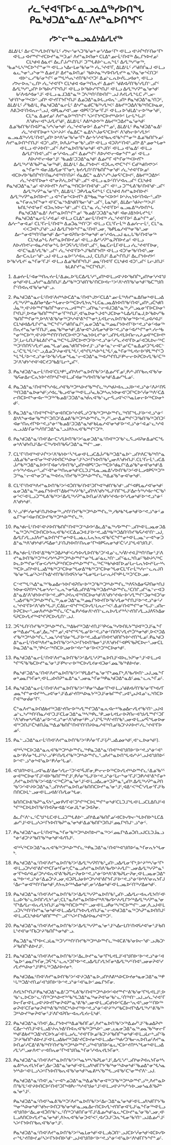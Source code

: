 <h1 align='center'>ᓯᓚᕐᔪᐊᕐᒥᐅᑦ ᓇᓗᓇᐃᖅᓯᐅᑎᖓ ᑭᓇᒃᑯᑐᐃᓐᓇᐃᑦ ᐱᔪᓐᓇᐅᑎᖏᑦ</h1>
<h2 align='center'>ᓯᕗᓪᓕᖅ ᓇᓗᓇᐃᔭᐃᓯᒪᔪᖅ</h2>
<p align='center'>ᐃᒪᐃᒻᒪᑦ ᐃᓕᑕᖅᓯᒪᐅᑎᖃᑦᒪᑦ ᓯᕗᓕᕐᓂᓴᑐᖃᕐᓂᒃ ᓂᕐᓱᐃᓂᑦᒥᒃ ᐊᒻᒪᓗ ᐊᔾᔨᒌᒃᑎᑦᑎᓂᕐᒥᒃ ᐊᒻᒪᓗ ᐊᔪᙱᔾᔪᑕᐅᔪᓐᓇᖅᑐᓄᑦ ᐱᔪᓐᓇᐅᑎᓂᒃ ᑕᒪᐃᓐᓄᓕᒫᑦᑎᐊᖅ ᐃᓚᒋᔭᐅᔪᓄᑦ ᑕᒪᒃᑯᐊ ᐃᓈᔪᑦ ᐃᓚᒌᒍᓯᖕᒋᑎᒍᑦ ᑐᙵᕕᐅᓪᓚᕆᖕᒪᑦ ᐃᓱᒪᖅᓱᕐᓂᖅ, ᖃᓄᖕᒐᓴᖅᑕᐅᖕᒋᓐᓂᖅ ᐊᒻᒪᓗ ᓴᐃᓕᒪᓂᖃᕐᓂᖅ ᓯᓚᕐᔪᐊᕐᒥ,
ᐃᒪᐃᒻᒪᑦ ᓱᖁᑎᒋᓇᒍ ᐊᒻᒪᓗ ᓈᓚᖕᓂᕐᓗᖕᓂᖅ ᐃᓅᔪᒧᑦ ᐃᔪᓐᓇᐅᑎᓄᑦ ᖃᐅᔨᓇᖅᓯᐅᑎᓯᒪᔪᖅ ᓇᕐᕈᓇᕐᓂᕐᐹᑎᑐᑦ ᐊᐅᓪᓚᓯᖃᑦᓂᖕᒋᑦ ᓂᙵᒃᓵᕆᔾᔪᑎᖃᕐᐸᒃᑐᑦ ᐃᓄᓪᓚᕆᐅᔫᒐᓗᐊᓂᒃ, ᐊᒻᒪᓗ ᓯᕗᓕᐅᕆᓪᓚᑎᒃ ᓯᓚᕐᔪᐊᕐᒥᒃ ᑕᒪᒃᑯᐊ ᐊᓂᖅᑎᕆᔪᑦ ᐃᓅᔪᑦ ᖁᕕᐊᓲᑎᖃᕐᓯᒪᑎᓪᓗᒋᑦ ᐃᓱᒪᖅᓱᕐᖢᑎᒃ ᐅᖃᐅᓯᕐᒥᒃᑎᒍᑦ ᐊᒻᒪᓗ ᐅᖃᐅᓯᕐᒥᒃᑎᒍᑦ ᐊᒻᒪᓗ ᐃᓱᒪᖅᓱᕈᓐᓇᕐᓂᒃᑯᑦ ᑲᑦᐱᐊᓱᐊᓂᕐᒧᑦ ᐊᒻᒪᓗ ᓇᒧᑐᐃᓐᓇᖅ ᑐᓴᖅᑎᑦᑎᐅᑎᒋᓪᓗᒍ ᐱᔪᒪᓯᒪᖕᒪᑕ ᓲᕐᓗᓕ ᖁᑦᑎᖕᓂᖅᐸᐅᓪᓗᑎᒃ ᐊᔾᔪᒥᒋᔭᒥᒃᑎᒍᑦ ᐃᓄᑐᐃᓐᓇᐅᒐᓗᐊᕆᓪᓗᑎᒃ ᑭᓇᒃᑯᑐᐃᓐᓇᕐᑎᑐᑦ,
ᐃᒪᐃᒻᒪᑦ ᓲᖃᐃᒻᒪ, ᑭᓇᒃᑯᑐᐃᓐᓇᓕᒫᑦ ᐃᒃᓯᓐᓇᑯᑕᖃᖅᓯᒪᒃᐸᑦ ᐃᑲᔪᖅᑐᐃᐱᖃᖅᑎᑕᐅᓇᓂ, ᐱᕕᑐᐊᑦᑎᐊᕆᓕᕐᓗᒍ, ᐊᑭᒪᓇᓱᐊᕐᓗᓂ ᐊᑭᕋᕐᑐᕐᓂᕐᒥᒍᑦ ᐊᒻᒪᓗ ᐅᖁᒪᐃᓪᓕᐅᖅᓂᖁᑦ, ᑕᒪᓐᓇ ᐃᓅᔪᓄᑦ ᐱᔪᓐᓇᐅᖅᑎᖕᒋᑦ ᓴᐳᒻᒥᔭᒃᑕᐅᔪᒃᓴᐅᕗᑦ ᒪᓕᒐᖕᒐᒍᑦ ᐱᖁᔭᓕᐊᖕᒍᓯᒪᔪᖁᑦ,
ᐃᒪᐃᒻᒪᑦ ᐱᕕᒃᓴᐅᕗᖅ ᐃᑲᔪᖅᑐᐃᔪᓐᓇᕐᓂᒃᑯᑦ ᐃᓅᖃᑎᖃᑦᑎᐊᕈᓐᓇᕐᓯᓴᕐᓂᒃᑯᑦ ᓯᓚᕐᔪᐊᕐᓂᐅᑦ ᐃᓄᖕᒋᓐᓄᑦ,
ᐃᒪᐃᒻᒪᑦ ᑭᓇᒃᑯᑐᐃᓐᓇᐃᑦ ᓯᓚᕐᔪᐊᕐᒥᐅᓂᒃ ᓴᐳᔾᔨᔨᑦ ᔫᓇᐃᑕᓐ ᓇᐃᓴᖕᒍᓂᕋᕐᑕᐅᔪᑦ ᐱᖁᔭᓕᐅᕐᓯᒪᕗᑦ ᓇᓗᓇᐃᖅᓯᓯᒪᑦᑎᐊᕐᖢᑎᒃ ᐅᒃᐱᕐᓂᖃᕐᓂᕐᒥᒃ ᐃᓖᔭᕐᓱᐊᖃᕆᐊᖃᖕᒋᓐᓂᖅ ᐃᓅᖃᑎᒋᔭᓄᑦ ᐱᔪᓐᓇᐅᑎᖕᒋᑎᒍᑦ ᐊᑐᕐᓗᑎᒃ, ᐅᐱᒍᓱᖕᓂᖃᕐᓗᑎᒃ ᐊᒻᒪᓗ ᐊᑐᕈᓱᑦᑎᐊᕐᓗᑎᒃ ᐃᓐᓄᓂᖕᒐᓂᒃ ᐊᒻᒪᓗ ᐊᔾᔨᐅᑎᓪᓗᒋᑦ ᐱᔪᓐᓇᐅᑎᖃᕐᓂᒃᑯᑦ ᐊᖕᒍᑎᑦ ᐊᒻᒪᓗ ᐊᕐᓇᐃᑦ ᐊᒻᒪᓗ ᐃᓱᒪᒋᑦᑎᐊᕐᓗᒋᑦ ᓂᕐᓱᐊᕆᓗᒋᑦ ᐃᓅᓯᖕᒋᑦ ᐱᐅᓯᕙᒻᓕᐊᓂᖕᒋᓐᓄᑦ ᐊᒻᒪᓗ ᐱᐅᓯᕙᒻᓕᐊᓂᕐᒧᑦ ᖃᓄᐃᑦᑐᑐᐃᓐᓇᒃᑯᑦ ᐃᓅᓯᕐᒥ ᐊᖕᒋᓂᖅᐸᐅᔪᒥᒃ ᐃᓱᒪᖅᓱᕐᕕᖃᕈᓐᓇᕐᓂᖅᑯᑦ,
ᐃᒪᐃᒻᒪᑦ ᐃᓚᒋᔭᐅᔪᑦ ᐊᑐᒐᕆᕙᒃᑕᖕᒋᑦ ᑕᑯᖅᑯᑎᕙᒃᐳᑦ ᓇᖕᒥᓂᖅ ᐊᓂᒍᐃᓯᒪᓂᕐᒥᕐᓂᒃ, ᑲᔪᓯᒪᑎᑦᑎᖃᑎᒌᖕᓂᖁᑦ ᓯᓚᕐᔪᐊᕐᒥᐅᓄᑦ ᐊᑕᐅᓯᐅᖃᑎᒌᒃᑎᑦᑎᓇᓱᐊᖅᑎᑦᑎᔨᑦ ᔫᓇᐃᑕᓐ ᓇᐃᓴᓐᓯᖕᒍᓂᕋᕐᑕᐅᔪᑦ, ᐃᑲᔪᖅᑐᐃᕗᑦ ᓯᓚᕐᔪᐊᕐᒥᐅᓂᒃ ᐊᓐᓂᕈᓱᓚᐅᒥᖂᓪᓗᒋᑦ ᐊᒻᒪᓗ ᓇᐅᑦᑎᕐᓱᐊᕆᓗᒋᑦ ᑕᒪᒃᑯᐊ ᑭᓇᒃᑯᑐᐃᓐᓇᕐᓄᑦ ᐊᔾᔨᐅᔪᒥᒃ ᐱᔪᓐᓇᖅᑎᑕᐅᑦᑎᐊᖁᓪᓗᒋᑦ ᐊᒻᒻᓗ ᑐᙵᕕᖃᑦᑎᐊᖁᓪᓗᒋᑦ ᐃᓱᒪᖅᓱᕈᓐᓇᕐᓂᕐᒥᒃ,
ᐃᒪᐃᒻᒪᑦ ᑐᑭᓯᒪᓇᕋᔪᖕᒪᑦ ᑕᒪᒃᑯᐊ ᐱᔪᓐᓇᐅᑎᐅᔪᑦ ᐃᓱᒪᖅᓯᕈᓐᓇᐅᑎᐅᔪᓪᓗ ᐊᖕᒋᓂᕐᐸᐅᔪᒥᒃ ᐃᖅᑲᓇᖅᓂᕐᐸᐅᕗᑦ ᐅᔾᔨᕆᔭᐅᑦᑎᐊᓕᕐᓗᑎᒃ ᓇᖕᒥᓂᕆᔭᒥᖕᓂᒃ ᐊᑦᑕᕐᓇᔾᔭᐃᒃᑯᑎᖃᓕᖁᓪᓗᒋᑦ, ᒫᓇᒃᑯᑦ, ᐃᒪᐃᓕᖁᔨᓕᖅᐳᒍᑦ ᑲᑎᒪᕐᔪᐊᕐᓂᒥ ᐊᑐᕆᔭᐅᓕᖁᓪᓗᒋᑦ ᑕᒪᓐᓇ ᓯᓚᕐᔪᐊᕐᒥᐅᑦ ᓇᓗᓇᐃᖅᓯᐅᑎᖕᒐ ᑭᓇᒃᑯᑐᐃᓐᓇᐃᑦ ᐱᔪᓐᓇᐅᑎᖕᒋᓐᓄᑦ ᖃᓄᐃᑦᑐᑐᐃᓐᓇᒃᑯᑦ ᐊᓂᒍᐃᔭᐅᒐᔪᖕᒪᑦ ᑭᓇᒃᑯᑐᐃᓐᓇᓕᒫᑦᓯᐊᓄᑦ ᐊᒻᒪᓗ ᑕᒪᐃᓐᓄᓕᒫᑦᑎᐊᖅ ᓯᓚᕐᔪᐊᕐᒥᐅᑦ ᐃᓄᖕᒋᓐᓄᑦ, ᐃᓱᓕᓐᓂᐊᓄᑦ ᑕᒪᕐᒥᓕᒫᑦᑎᐊᖅ ᐃᓄᑑᓈᖅᑎᕐᑐᑦ ᐊᒻᒪᓗ ᑕᒪᕐᒥᓕᒫᖅ ᐃᓅᓯᓕᓕᒫᑦ, ᑕᒪᓐᓇ ᐸᐸᑐᐊᖕᒍᖁᓪᓗᒍ ᐃᓱᒪᒋᔭᐅᖕᒋᓐᓇᑦᑎᐊᕐᓗᓂ, ᖃᑭᒪᓇᓱᐊᖅᓂᖃᕐᓗᓂ ᐃᓕᓐᓂᐊᖅᑎᑦᑎᓂᒃᑯᑦ ᐃᓕᓐᓂᐊᕈᑎᓕᐅᖅᓂᒃᑯᑦ ᓂᕐᓱᐊᕆᓗᒍ ᓈᓚᒐᖃᑦᑎᐊᕐᓂᖅ ᑕᒪᒃᑯᓄᖕᒐ ᐱᔪᓐᓇᐅᑎᐅᔪᓄᑦ ᐊᒻᒪᓗ ᐃᓱᑦᓱᕈᓐᓇᕈᑎᐅᔪᓄᑦ ᐊᒻᒪᓗ ᐱᐅᓯᑎᕙᑦᓕᐊᓇᓱᐊᕐᓂᖕᒐ ᐆᒃᑐᕋᕐᓯᒪᑦᑎᐊᕐᓗᒋᑦ, ᑲᓇᑕᓕᒫᒥᐊᒻᒪᓗ ᓯᓚᕐᔪᐊᕐᒥᐅᓂ, ᐊᑦᑕᕐᓇᐃᕐᓯᒪᖃᓪᓗᒋᑦ ᓯᓚᕐᔪᐊᕐᒥᐅᖕᒍᖃᑎᒋᔭᑎᒃ ᐊᒻᒪᓗ ᐊᑐᕐᓂᖃᑦᑎᐊᕐᓗᓂ ᐃᓕᑕᕆᒪᓕᖁᓪᓗᒍ ᐊᒻᒪᓗ ᓇᐅᑦᕐᓱᐊᕆᓗᒍ, ᑕᒪᑎᒍᑦ ᐃᓄᖕᒋᑎᒍᑦ ᐃᓚᒋᔭᐅᔪᕗᑦ ᐅᖃᕐᓯᒪᔪᑦ ᓇᖕᒥᓂᕐᒥᒍᑦ ᐊᒻᒪᓗ ᐃᓅᖃᑎᒥᒃᑎᒍᑦ ᓄᓇᑦᑎᐊᕐᒥ ᑕᒪᒃᑯᐊ ᐊᑐᕐᓗᒋᑦ  ᒪᓕᒍᑎᒍᑦ ᑲᒪᕕᒋᔪᓐᓇᖅᑕᒥᒃᑎᒍᑦ.</p>
<ol>
  <li>
    <p>ᐃᓅᔪᓕᒫᑦᐊᓂᖅᑎᕆᔪᓕᒫᑦᐃᓅᓚᐅᕐᒪᑕᐃᓱᒪᕐᓱᕐᖢᑎᒃᐊᒻᒪᓗᐊᔾᔨᐅᖃᑎᒌᒃᖢᑎᒃᓂᕐᓱᐊᖑᓂᒃᑯᑦᐊᒻᒪᓗᐱᔪᓐᓇᐃᑎᑎᒍᑦ.ᐃᓱᖃᖅᑐᖁᑎᖃᕐᑎᑕᐅᕙᓕᕐᐳᑦᐱᔾᔪᑎᖃᕐᓂᒃᑯᑦᖃᑕᙳᑎᒌᑦᑎᐊᕆᐊᖃᕐᓂᒃᑯᓪᓗ.</p>
  </li>
  <li>
    <p>ᑭᓇᒃᑯᑐᐃᓐᓇᓕᒫᑦᑎᐊᑦᐱᔪᒃᓴᐅᑕᐃᓐᓇᑦᑎᐊᖕᒍᕗᑦᑕᒪᐃᓐᓄᓕᒫᖅᐱᔪᓐᓇᐃᑎᓂᒃᐊᒻᒪᓗᐃᓱᒪᖅᓱᕈᓐᓇᐃᑎᓂᒃᐃᓕᖕᒐᓂᓕᐅᖅᑕᐅᓯᒪᔭᕇᖕᒪᑕᓇᓗᓇᐃᔭᐅᑎᖃᑦᑎᐊᑦᖢᑎᒃᓗᑖᒃᑯᑎᒎᓇᖅ,ᐊᔾᔨᐅᙱᖃᑎᒌᖕᓂᓕᕆᓗᐊᙱᓪᓗᑎᒃᓇᓪᓕᐊᒍᑐᐃᓐᓇᖅ,ᓲᕐᓗᓇᓂᕐᒥᐅᑕᐅᓂᕐᒥᒃᑎᒍᑦ,ᐅᕙᓂᖃᑎᒌᙱᓐᓂᕐᒥᖅᑎᒍᑦ,ᐊᕐᓇᐅᓂᖕᒍᐊᖕᒍᑕᐅᓂᖕᒐᐃᓱᒪᒋᓇᒍ,ᐅᖃᐅᓯᖃᖃᑎᒌᙱᓂᖅ,ᐅᒃᐱᕐᕕᖃᕐᓂᖅᑐᒃᓯᐊᕐᕕᖕᒥᖕᓂᒃ,ᒐᕙᒪᓕᕆᐅᑎᖃᕐᓂᖅᐅᕝᕙᓗᐊᓯᐊᒍᑦᑕᒪᒃᑯᐊᐃᓯᒪᒋᔪᓐᓇᖅᑕᖕᒋᑦᓯᖁᑎᒋᓇᒋᑦ,ᓇᓂᑐᐃᓐᓇᖅᓄᓇᒋᔭᐅᔪᒥᑦᐅᕝᕙᓘᓐᓃᑦᐊᓂᖅᑎᕆᔪᓐᓇᕐᓂᕐᒥᑎᒍᑦ,ᓄᓇᖃᖅᓂᒃᑯᑦ,ᐃᕐᓂᐊᖕᒍᓯᒪᓂᒃᑯᑦᐅᕝᕙᓘᓐᓃᑦᐊᓱᖕᒋᓐᓂᒃ.ᓯᓕᒃᑲᓐᓂᖅᑕᐅᖅ,ᐊᔾᔨᐅᙱᑎᑦᑎᔪᑕᐅᕙᒃᑐᑦᓴᓇᔭᐅᒪᔪᓐᓃᕐᓗᑎᒃᒐᕙᒪᐅᑎᓕᕆᔨᓄᐊᖅᑕᐅᕙᒃᑐᑦ,ᒪᓕᒐᑎᒍᑦᑲᒪᕕᒋᔪᓐᓇᖅᑕᖕᒐᒎᕈᑕᐅᕙᒃᑐᑦᐅᕝᕙᓘᓐᓃᑦᓯᕐᓚᔪᐊᕐᒥᐅᓄᑦᐊᑐᒐᐅᓕᖅᑕᖅᑐᑦᑎᑎᕋᕐᓯᒪᔪᑦᓄᓇᖓᓄᑦᓄᓇᖁᑎᒋᔭᐅᔪᒧᓪᓘᓐᓃᑦᓇᓪᓕᐊᕐᓄᑦᑖᓐᓇᐃᓄᒃᑐᖓᐊᑕᓪᓚᑦᑖᕐᒪᖔᑦᐸᓪᓗ,ᐃᓄᑑᔾᔨᓂᐊᕐᒪᖔᑦ,ᐊᖏᒐᒃᓴᐅᖕᒪᖔᑦ,ᓇᖕᒥᓂᖅᒐᕙᓕᐅᕿᒪᙱᑦᑑᖕᒪᖔᑦᐅᕝᕙᓘᓐᓃᑦᐅᖃᕐᓯᒪᓂᖓᓇᓪᓕᐊᑐᐃᓐᓇᖅᐊᓯᖏᑎᒍᑦᑭᒡᓕᓕᐅᕈᑕᐅᓯᒪᖃᑦᑕᖅᑐᑦᐱᖁᔭᕐᔪᐊᑦᐊᑕᔪᑐᖃᐃᑦᒪᓕᒃᖢᒋᑦ.</p>
  </li>
  <li>
    <p>ᑭᓇᒃᑯᑐᐃᓐᓇᓕᒫᑦᑎᐊᑦᑕᒪᒃᑭᕐᖢᑎᒃᐱᔪᓐᓇᐅᑎᖃᕐᐳᑦᐃᓅᓯᕐᒥᓄᑦ,ᑭᓱᒡᒍᑎᖃᕆᐊᖃᕐᓂᖃᕋᓂᐃᓕᑕᕆᔭᐅᔾᔪᑎᒃᓴᒥᒃᐊᒻᒪᓗᒥᐊᓂᖅᓯᐅᑎᖃᕐᓂᒃᑯᑦᐃᓅᓯᖓᓄᑦ.</p>
  </li>
  <li>
    <p>ᑭᓇᑐᐃᓐᓇᑦᑎᐊᖅᒥᒃᓯᐊᓛᓯᐊᖃᖅᑐᒃᓴᐅᔪᖃᙱᓚᖅᓱᒃᑯᔨᐊᕆᓗᒍᐅᕝᕙᓘᓐᓃᑦᐱᔨᑦᑎᕋᖅᑎᑐᐃᓐᓇᐅᓂᒃᑯᑦ;ᓯᐊᓛᖃᓗᐊᕐᓂᖅᐊᒻᒪᓗᓵᓚᑲᑐᒃᓴᕆᔭᐅᓂᐊᕐᑐᒥᒃᑕᐅᕐᓰᓂᖅᐱᑦᑕᐃᓕᑎᑕᐅᕙᖕᓂᐊᓕᖅᑐᖅᖃᓄᐃᑦᑐᑐᐃᓐᓇᒃᑰᕆᐊᖃᓪᖤᓕᕋᓗᐊᕐᐸᑦᓴᓇᒪᓂᓕᐅᖅᑕᐅᓂᒃᑯᑦ.</p>
  </li>
  <li>
    <p>ᑭᓇᑐᐃᓐᓇᑦᑎᐊᖅᒥᒃᐋᓐᓂᐊᑎᑕᐅᕐᔪᐊᕌᓗᒃᑐᖃᖅᑐᒃᓴᐅᙱᓚᖅᑎᒥᖓᒍᑦᐅᕝᕙᓘᓐᓃᑦᐃᒃᐱᖕᓂᐊᓂᖃᙱᑦᑐᑎᑐᑦᐃᓅᕕᖃᖅᑐᒃᓴᐅᙱᓚᖅ,ᓲᕐᓗᓕᐃᓅᙱᑦᑐᖃᑎᖃᖅᑐᑎᑐᑦᐊᓂᕐᑎᕆᔪᒥᒃᐅᕝᕙᓘᓐᓃᑦᖃᓄᐃᑦᑐᑐᐃᓐᓇᒃᑯᑦᑲᒪᓇᓱᐊᕐᓂᒃᑯᑦᐅᕝᕙᓘᓐᓃᑦᐊᓄᓪᓚᒃᓯᐊᕆᓗᒍᐃᒻᒥᓂᖅᓲᑎᒋᑐᐃᓐᓇᕐᓗᒍᐱᔭᕆᐊᖃᙱᑦᑐᖅ.</p>
  </li>
  <li>
    <p>ᑭᓇᒃᑯᑐᐃᓐᓇᑦᑎᐊᑦᐃᓕᑕᕐᓯᒪᐅᑎᖃᕐᐳᑦᓇᓂᑐᐃᓐᓈᑦᑎᐊᖅᑐᖃᓪᓚᕋᓗᐊᕈᓂᐃᓄᒃᑕᖓᓂᒃᐱᖁᔭᑎᒍᑦᐃᓕᑕᖅᓯᐅᑎᖃᕋᓱᑐᐃᓐᓇᙱᓪᓗᓂ.</p>
  </li>
  <li>
    <p>ᑕᒪᕐᒥᑦᑎᐊᖅᐊᔾᔨᒌᒃᐳᑦᐱᖃᔭᐅᑉᓵᖓᓂᐊᒻᒪᓗᑕᐃᒎᓯᖃᖅᑐᐃᓐᓇᐅᓪᓗᑎᒃᐱᑕᖃᖅᑎᓐᓇᒍᐃᓅᖃᓐᓂᐊᕐᓂᖅᐊᔾᔨᐅᑎᑕᒃᓴᐅᓂᕐᒧᑦᓴᐳᒻᒥᔭᐅᑎᖃᕐᖢᓂᐱᖁᔭᑎᒍᑦ.ᑕᒪᕐᒥᓕᒫᕐᓗᑕᐃᒎᓯᖃᖅᑐᐃᓐᓇᐅᕗᑦᒥᐊᓂᕐᓯᐅᑎᖃᕐᖢᑎᒃᐊᑭᕋᕐᑐᓕᖅᑕᐅᖁᓇᒋᑦᐃᓅᖃᓐᓂᐊᕐᓂᒃᑯᑦᐃᓖᔭᖅᓱᐊᕆᓕᕐᓗᒋᑦᐋᓐᓂᖅᑎᕆᓂᒃᑯᑦᑕᒪᑐᒧᖓᓇᓗᓇᐃᕐᓯᐅᑎᖃᕐᐳᑦᐊᒻᒪᓗᐊᑭᕋᖅᑐᖅᑐᖅᓇᓪᓕᐊᖕᓂᑐᓐᓇᖅᐊᔪᕆᑦᑎᔪᖃᖅᑐᒃᓴᐅᙱᓚᖅᐃᓅᖃᓐᓂᐊᕐᓂᒃᑯᑦ.</p>
  </li>
  <li>
    <p>ᑕᒪᕐᒥᑦᑎᐊᖅᐱᔪᓐᓇᐅᑎᖃᕐᐳᑦᐊᑑᑎᖃᑦᑎᐊᕐᑐᒥᒃᐊᖅᑯᑎᖃᖁᓪᓗᒋᑦᐊᑭᒪᓇᓱᐊᕐᓂᒃᑯᑦᓇᓂᑐᐃᓐᓇᖅᓄᓇᒋᔭᐅᔪᒥᑦᐃᑲᔪᖅᓯᔨᖃᕐᖢᑎᒃᐱᖁᔭᖓᒍᑦᑎᒥᖓᒍᑦᐃᓖᔮᖅᓱᐊᓕᒃᑕᖃᕐᓂᕐᐸᑦᐊᒻᒪᓗᑐᙵᕕᖃᖅᐳᑦᐃᓱᒪᖅᓱᕈᓐᓇᐅᑎᓄᑦᐱᖁᔭᕐᔪᐊᓕᐅᕐᓯᒪᓂᒃᑯᑦᐅᕝᕙᓘᓐᓃᑦᐱᖁᔭᒃᑯᑦ.</p>
  </li>
  <li>
    <p>ᓴᒡᓗᕿᑦᓯᓂᒃᑯᑦᑎᒍᔭᐅᓂᖅᓗᒃᑎᑦᑎᔪᖃᖅᑐᒃᓴᐅᙱᓚᖅ,ᓱᑲᒃᑲᖓᓂᒃᑯᑦᐅᕝᕙᓘᓐᓃᑦᓄᓇᒥᖕᓂᑦᐊᓂᑎᑕᐅᔪᖃᖅᑐᒃᓴᐅᙱᓚᖅ.</p>
  </li>
  <li>
    <p>ᑭᓇᒃᑯᓕᒫᑦᑎᐊᑦᐊᔾᔨᐅᑎᖃᑎᒌᑦᑎᐊᖅᑐᔅᓴᐅᕗᑦᐃᓚᐃᓐᓇᖅᓯᐅᙱᓪᓗᑎᒃᐊᒻᒪᓗᓇᓂᑐᐃᓐᓇᖅᑐᓴᖅᑕᐅᑎᑕᐅᔭᕆᐊᖃᕐᐸᑕᐃᓄᑐᐊᒧᑦᐅᕝᕙᓗᐃᖅᑲᖅᑐᐃᑎᑦᑎᔪᖃᕋᓱᐊᕐᑎᓪᓗᒍ,ᐃᓱᒪᒋᓱᒪᓗᒍᐱᔪᓐᓇᐅᑎᖏᓐᓂᒃᐊᒻᒪᓗᓈᓚᒐᕆᔭᕆᐊᖃᕐᑕᖏᓐᓂᒃᐊᒻᒪᓗᓇᓪᓕᐊᖕᓂᑐᐃᓐᓇᖅᐱᖁᔭᒃᑯᑦᓱᕋᐃᓂᕐᒧᑦᑎᒍᔭᐅᑎᑦᑎᕆᓂᕐᒥᒃᐊᑭᕋᕆᓂᒃᑯᑦᑖᑦᓱᒧᖓᐊᖑᑎᒧᑦ.</p>
  </li>
  <li>
    <p>ᑭᓇᒃᑯᓕᒫᑦᑎᐊᑦᐃᖅᑲᖅᑐᐃᔨᒃᑯᑦᐸᓯᔭᐅᓯᒪᐅᑎᖃᕐᑐᑦᐊᓄᓪᓚᒃᓰᕕᒡᔪᐊᒨᖅᑎᑦᑎᓂᕐᒧᑦᐱᔪᓐᓇᐅᑎᖃᖅᑐᖅᐸᓯᔭᒃᓴᕈᖅᑐᒃᓴᐅᙱᓐᓂᖓᓄᑦᓈᓚᒃᑎᓪᓗᒋᑦᓈᓚᒃᑎᓄᑦᖃᐅᔨᓴᖅᑕᐅᓚᐅᙱᓂᕐᒥᓂᐸᓯᔭᒃᓴᕈᖅᑎᑕᐅᔪᒃᓴᐅᙱᓐᓚᖅᑕᖅᑲᒃᑯᐊᒥᐅᓄᑦᒪᓕᒐᕆᔭᐅᔪᑦᒪᓕᒃᓴᖅᑕᐅᓗᑎᒃᐊᒻᒪᓗᐃᖅᑲᖅᑐᕐᑕᐅᓂᖓᓂᐃᖅᑲᖅᑐᕐᑕᐅᓂᖓᓂᑕᒪᕐᒥᓕᒫᖅᓱᓕᓪᓚᕆᒍᑎᖃᕐᓂᖓᓄᑦᓴᐳᒻᒥᔭᐃᔾᔪᑎᖃᑦᑎᐊᕋᔭᕐᓂᖓᓂᒃᒪᓕᒐᓕᕆᔨᒥᒃᑭᒡᒐᖅᑐᕐᑕᐅᓗᓂ.</p>
    <p>ᑕᕝᕙᙵᑦᓴᐃᓐᓇᖅᖃᓄᐃᓕᔭᐅᒋᐊᕈᑎᓕᐅᖅᑐᖃᖅᑐᒃᓴᐅᙱᓚᖅᐱᕋᔭᐃᓂᕋᕈᑎᓂᒃᑎᒍᔭᐅᓂᐊᕈᑎᒃᓴᖓᓂᒃᓱᓕᓪᓚᕆᖕᓂᕋᐃᓗᑎᒃᐃᖅᑲᖅᑐᐃᔪᒃᓴᐅᙱᓚᑦᑕᑎᒋᓗᒋᑦᓇᓪᓕᐊᑐᐃᓐᓇᐃᑦᐱᖁᔭᐅᔪᑦᐅᕝᕙᓗᑭᖕᒍᕙᕆᐊᖅᑎᑕᐅᓂᒃᑯᑦᐱᖁᔭᕐᔪᐊᓕᐅᕐᓯᒪᙱᑦᑐᓂᒃᐊᑐᕐᓂᕐᓗᐃᔪᖃᖅᑐᒃᓴᐅᙱᓚᖅ,ᓇᓂᑐᐃᓐᓇᖅᓄᓇᒋᔭᐅᔪᒥᐅᖃᕐᓯᒪᓂᖏᑎᒍᑦᐅᕝᕙᓘᓐᓃᑦᓯᓚᕐᔪᐊᕐᒥᐅᑦᐱᖁᔭᖓᒍᑦ,ᑕᐃᒪᓕᐊᖏᖅᑕᐅᓯᒪᒻᒪᕆᓕᕐᐸᑦ.ᐃᓅᑦᑎᐊᙱᓐᓂᖓᒍᓪᓗᑎᓕᐅᕈᑕᐅᓕᕐᓗᓂᐱᔪᒃᓴᐅᙱᓚᑦᑖᓐᓇᑭᓯᐊᓂᐱᔾᔪᑎᓪᓚᕆᐅᓯᒪᔪᖅᓵᔾᔪᑎᒋᓯᒪᓗᒍᐱᕋᔭᐃᓂᕋᕈᑕᐅᓯᒪᔪᖅᐊᖏᕈᑕᐅᓯᒪᑎᓪᓗᒍ.</p>
  </li>
  <li>
    <p>ᑐᕌᖓᑎᑦᑎᔪᖃᖅᑐᒃᓴᐅᙱᓚᖅᐃᑲᔪᖅᑐᐃᔾᔪᑎᒧᑦᕿᐸᓇᖅᓯᐅᑎᒐᔭᙳᐊᖅᑐᒧᑦᓇᖕᒥᓂᖅᐃᓅᓯᖓᓄᑦ,ᐃᓚᖏᓐᓄᑦ,ᐊᖏᕐᕋᖓᓄᑦᐅᕝᕙᓘᓐᓃᑦᑎᑎᕋᕐᓯᒪᔪᒃᑑᖅᓂᒃᑯᑦ,ᐅᐸᒃᑐᐃᔪᖃᖅᑐᒃᓴᐅᖏᓚᕐᓗᓇᕐᓱᐊᖑᓂᖓᒍᑦᐅᕝᕙᓗᐃᓄᑦᑎᐊᕙᖁᑎᒋᔭᐅᔾᔪᑎᖓᓄᑦ.ᑭᓇᒃᑯᑐᐃᓐᓇᓕᒫᑦᑎᐊᖅᐱᔪᓐᓇᐅᑎᖃᕐᐳᑦᓴᐳᒻᒥᔭᐅᑎᖃᓂᕐᒧᑦᐱᖁᔭᒥᑦᐊᑭᕋᖃᕈᑕᐅᓕᕐᓗᓂᑕᒪᐅᓇᑐᐃᓐᓇᖅ,ᕿᐸᓕᖅᑎᑕᐅᓗᓂᐅᕝᕙᓖᓐᓃᑦᐅᐸᒃᑐᖅᑕᐅᓂᒃᑯᑦ.</p>
  </li>
  <li>
    <p>ᑭᓇᒃᑯᑐᐃᓐᓇᓕᒫᑦᑎᐊᑦᐱᔪᓐᓇᐅᑎᖃᕐᐳᑦᐃᓱᒪᕐᓱᕈᓐᓇᐅᑎᒧᑦᐊᐅᓚᔭᕈᕐᓂᕐᒧᑦᐊᒻᒪᓗᐊᖏᕐᕋᖃᖃᑕᐅᔪᓐᓇᕐᓂᕐᒧᑦᑭᒃᓕᓕᐅᖅᑕᐅᓯᒪᔪᓂᐊᑐᓂᑦᓄᓇᖃᖅᕕᐅᔪᓂ.</p>
    <p>ᑭᓇᒃᑯᑦᑐᐃᓐᓇᑦᑎᐊᑦᐱᔪᓐᓇᐅᑎᖃᕐᐳᑦᕿᒪᐃᔪᓐᓇᕐᓂᕐᒥᒃᓄᓇᒥᒃ,ᐱᖃᓯᐅᑎᓪᓗᒍᓗᓇᖕᒥᓂᒃᓄᓇᒋᔭᒥᓂᒃ,ᐊᒻᒪᓗᐅᑎᕈᓐᓇᐃᓐᓇᕐᓗᓂᓇᖕᒥᓂᖅᑭᓇᒃᑯᑐᐃᓐᓇᐃᑦᓄᓇᓪᓚᕆᖕᒥᓄᑦ.</p>
  </li>
  <li>
    <p>ᑭᓇᒃᑯᑐᐃᓐᓇᓕᒫᑦᑎᐊᑦᐱᔪᓐᓇᐅᑎᖃᕐᐳᑦᕿᓂᕐᓴᐃᓂᕐᒥᒃᐊᒻᒪᓗᖁᕕᐊᓲᑎᖃᕐᓂᕐᒥᒃᐊᓯᒥᓄᓇᖏᓐᓂᐊᔪᖅᓴᓗᐊᕐᓂᕐᒧᑦᐃᓅᔾᔪᑎᒃᓴᐅᓇᔭᖅᑐᒧᑦᓂᑲᒋᙱᓗᐊᕐᖢᒍᐊᓄᓪᓚᒃᑎᑕᐅᒋᐊᖅᓂᑰᓂᕐᒥᑦ.</p>
    <p>ᑖᓐᓇᐱᔪᓐᓇᐅᑎᐃᑲᔪᖅᑐᐃᔾᔪᑎᓕᐅᖅᓯᒪᙱᑐᐃᓐᓇᕆᐊᓕᒃᖃᓄᐃᓕᓯᒪᔪᖃᕐᑎᓪᓗᒍᐊᓄᓪᓚᒃᓯᖅᑎᑦᑎᓇᓱᐊᕐᑐᒧᑦᑕᒫᓂᑐᐃᓐᓇᖅᓴᖅᑭᓚᕿᓗᓂᒐᕙᒪᓕᐅᕈᑎᓕᐊᖑᓯᒪᙱᑦᑐᒥᑦᐱᖁᔭᓂᒃᓱᕋᐃᕐᓄᑦᐅᕝᕙᓘᓐᓂᑦᐱᖁᔭᓂᑦᑭᒡᓗᕐᒧᖔᖅᐱᔾᔪᑎᖃᕐᓗᓂᐊᒻᒪᓗᓱᕌᖓᓂᐅᓂᐊᖅᑐᑎᒍᑦᑖᒃᑯᑎᒎᓇᖅᐃᓅᖃᑎᒌᑦᑎᐊᕐᑎᑦᑎᔨᐅᓇᓱᐊᖅᑎᓄᑦᑲᑐᔾᔨᔨᐅᔪᑦᓯᓚᕐᔪᐊᕐᒥᐅᓄᑦ.</p>
  </li>
  <li>
    <p>ᑭᓇᓪᓗᑐᐃᓐᓇᓕᒫᑦᑎᐊᑦᐱᔪᓐᓇᐅᑎᖃᕐᐳᑦᑭᓲᓂᕐᒥᒍᑦ(ᓲᕐᓗᐃᓅᓂᒃᑯᑦ,ᐊᓪᓚᐅᓂᒃᑯᑦ).</p>
    <p>ᐊᖅᓵᖅᑕᐅᑐᐃᓐᓇᕆᐊᖃᖅᑐᒃᓴᐅᙱᓚᖅᑭᓇᑐᐃᓐᓇᑦᑎᐊᖅᐊᖑᑎᐅᑉᐅᕝᕙᓘᓐᓃᑦᐊᕐᓇᐅᑉᑭᓲᓂᖓᒍᑦᓴᒡᓗᕿᑦᑎᓯᒪᔪᖃᖅᑐᒃᓴᐅᙱᓚᕐᓗᐱᔪᓐᓇᐅᑎᖓᐊᓯᔾᔨᕐᓗᒍᐊᖑᑎᐅᑦᐅᕝᕙᓪᓘᓐᓃᒃᐊᕐᓇᐅᑉᑭᓲᓂᕐᒐᓄᑦ.</p>
  </li>
  <li>
    <p>ᐊᖑᑎᒃᐊᒻᒪᓗᐊᕐᓇᐃᑦᐃᓂᕐᓯᒪᓕᕐᑐᑦᐊᕐᕌᒍᒥᓂ,ᑭᒡᓕᓕᐅᖅᑕᐅᓯᒪᔪᒃᓴᐅᙱᓚᑦᐃᓅᖃᕐᕐᓂᐊᖅᑕᐅᓂᕐᒥᒍᑦᐊᐅᖃᑎᒋᙱᒧᑦ,ᑭᓲᓂᖓᒍᑦᐅᕝᕙᓘᓐᓃᑦᒪᓕᖕᓂᕐᒥᒍᑦᑐᑭᓯᐊᕐᕕᖕᒥᓂᒃ,ᐱᔪᓐᓇᐅᑎᖃᕐᐳᑦᐊᐃᑉᐸᖅᑖᕈᓐᓇᕐᓂᕐᒧᑦᐊᒻᒪᓗᐃᓚᓂᒃᑐᕈᓐᓇᕐᖢᑎᒃ.ᐃᓱᒪᖅᓱᕈᓐᓇᕈᑎᖃᕐᐳᑦᐊᔾᔨᐅᑐᐃᓐᓇᕐᓗᑎᒃᐱᔪᓐᓇᐅᑎᓄᑦᑲᑎᑎᑕᐅᔪᓐᓇᕐᓂᕐᒧᑦ,ᐊᐃᑉᐸᖅᑖᕐᓯᒪᓂᕐᒥᒍᑦᑲᑎᑎᑕᐅᒪᓪᓗᓂᐊᒻᒪᓗᐊᕕᑦᑎᓯᒪᓂᖓᓂ.</p>
    <p>ᑲᑎᑎᑕᐅᕕᖃᕈᓐᓇᕋᔭᕐᖢᓂᑭᓯᒥᐊᑦᑐᖏᖅᑕᐅᒪᙱᓐᓂᒃᑯᑦᑕᒪᑐᒧᖓᐊᒻᒪᓗᑕᒪᐃᑎᒍᑦᐊᖏᖅᑕᐅᒪᐅᑎᖃᑦᑎᐊᕈᓂᐊᐃᑉᐸᓂᒍᒪᓐᓂᑐᐊᕈᓂ.</p>
    <p>ᐃᓚᒌᑦᐱᓪᓚᑦᑖᖑᖕᒪᑕᐊᒻᒪᓗᑐᙵᕕᐅᓪᓗᑎᒃᐃᓅᖃᑎᒌᓄᑦᐊᑕᐅᓯᐅᓕᖓᐅᑎᐅᖕᒪᑕᐃᓅᓯᕐᒧᑦᐊᒻᒪᓗᓴᐳᒻᒥᔭᐅᑎᖃᕈᓐᓇᕐᓂᒃᑯᑦᐃᓅᖃᑎᒥᒃᑐᑎᒍᑦᓄᓇᒥᒃᑎᒍᓪᓘᓐᓃᑦ.</p>
  </li>
  <li>
    <p>ᑭᓇᒃᑯᑐᐃᓐᓇᓕᒫᑦᑎᐊᖅᓇᖕᒥᓂᖃᖅᑐᒃᓴᐅᑎᐅᔪᓐᓇᖅᐳᑦᓄᓇᒥᒃᐃᓄᑑᑎᓗᒍᑕᒪᑐᒨᓇᓘᓐᓃᑦᑯᑐᔾᔨᖃᑎᖃᖅᓂᒃᑯᑦᐊᓯᑎᒍᑦ.</p>
    <p>ᐊᖅᓵᖅᑕᐅᑐᐃᓐᓇᕆᐊᖃᖅᑐᒃᓴᐅᙱᓚᖅᑭᓇᑐᐃᓐᓇᑦᑎᐊᖅᐊᖑᑎᐅᑦᓇᖕᒥᓂᕆᔭᖓᓂᒃ.</p>
  </li>
  <li>
    <p>ᑭᓇᒃᑯᑐᐃᓐᓇᑦᑎᐊᑦᐱᔪᓐᓇᐅᑎᖃᕐᐳᑦᐃᓱᒪᖅᓱᕈᑎᖃᕐᖢᑎᒡᓗᐃᓱᒪᓂᕐᒥᒃ,ᐅᔾᔨᖅᓴᕐᓂᕐᒥᒃᐊᒻᒪᓗᑐᒃᓯᐊᕐᕕᒋᕙᒃᑕᒥᓂᒃᒥᓂᒃ;ᑖᓐᓇᓗᐱᔪᓐᓇᐅᑎᐱᖃᓯᐅᔾᔨᓯᒪᒋᓪᓗᓂᐃᓱᒪᖅᓱᕈᓐᓇᕐᓂᕐᒥᒃᐊᓯᐊᓄᑦᑐᒃᓯᐊᕆᐊᕐᕕᖃᕈᒪᓕᕈᓂᐅᕝᕙᓘᓐᓃᑦᐅᒃᐱᕐᕕᖃᕈᒪᓕᕈᓂ,ᐊᒻᒪᓗᓇᓂᑐᐃᓐᓇᖅᐅᕝᕙᓘᓐᓃᑦᐃᓄᑑᔾᔨᓗᓂ,ᐊᑐᕈᒪᒍᓂᐅᒃᑐᒃᓯᐊᕐᕕᒋᔭᒥᒍᑦᐅᕝᕙᓘᓐᓃᑦᐅᒃᐱᕐᓂᕆᔭᒥᒍᑦᐃᓕᓐᓂᐊᖅᑎᑦᑎᓂᒃᑯᑦ,ᐱᔭᕆᐅᖅᓴᐃᓂᒃᑯᑦ,ᓂᕐᓱᐃᓂᒃᑯᑦᐊᒻᒪᓗᓇᐅᑦᑎᖅᓱᐃᓂᒃᑯᑦ.</p>
  </li>
  <li>
    <p>ᑭᓇᒃᑯᑐᐃᓐᓇᑦᑎᐊᑦᐱᔪᓐᓇᐅᑎᖃᕐᐳᑦᐃᓱᒪᖅᓱᕈᓐᓇᐅᑎᖃᕐᖢᑎᒡᓗᐃᓱᒪᓕᐊᕆᓯᒪᔭᑎᑦᐊᒻᒪᓗᐅᖃᓪᓚᐅᑎᒋᓯᒪᔭᕐᓄᑦ;ᑕᒪᓐᓇᐱᔪᓐᓇᐅᑎᐅᔪᖅᐱᖃᓯᐅᔾᔨᓱᒪᒋᕗᖅᐃᓱᒪᖅᓱᕈᓐᓇᕐᓂᕐᒥᒃᐃᓱᒪᓕᐊᕆᓯᒪᔭᑎᒍᑦᓄᖅᑲᖅᑎᑕᐅᙱᓪᓗᓂᐊᒻᒪᓗᑭᓂᕐᓴᖅᑕᐅᙱᓪᓗᓂ,ᐱᓗᒍᐊᒻᒪᓗᑐᓴᖅᑎᑦᑎᔪᓐᓇᕐᓂᒃᑯᑦᐊᒻᒪᓗᐃᓱᒪᒋᔭᐅᓯᒪᔪᑎᒍᑦᓇᓪᓕᐊᒃᑯᑐᐃᓐᓇᖅᑐᓴᕈᓐᓇᐅᑎᑎᒍᑦᐊᒻᒪᓗᑕᒪᒃᑯᐊᓱᖁᑎᒋᙱᓪᓗᒋᑦᓴᐳᒻᒥᔭᐃᔨᐅᓇᓱᐊᖅᑐᑦ.</p>
  </li>
  <li>
    <p>ᑭᓇᒃᑯᑐᐃᓐᓇᑦᑎᐊᑦᐱᔪᓐᓇᐅᑎᖃᕐᐳᑦᐃᓱᒪᖅᓱᕈᓐᓇᕐᓂᕐᒧᑦᓴᐃᓕᒪᑎᑦᑎᐊᕋᓱᐊᕐᓂᕐᒧᑦᑲᑎᒪᕐᔪᐊᕐᓂᕐᒥᑲᑐᔾᔨᖃᑎᒌᖕᓂᒃᑯᓪᓗ.</p>
    <p>ᑭᓇᑐᐃᓐᓇᕐᒥᒃᐅᐸᓘᒪᓇᖅᑐᕐᓱᖅᑎᑦᑎᔪᖃᖅᑐᒃᓴᐅᙱᓚᖅᐊᑕᕕᖃᕐᓂᐅᓕᖁᓪᓗᒍᑲᑐᔾᔨᖃᑎᒌᒡᕕᐅᔪᒧᑦ.</p>
  </li>
  <li>
    <p>ᑭᓇᒃᑯᑐᐃᓐᓇᑦᑎᐊᑦᐱᔪᓐᓇᐅᑎᖃᕐᐳᑦᐃᓚᐅᔪᓐᓇᕐᓂᕐᒥᒃᒐᕙᒪᒧᑦᐊᖑᑎᐅᑉᐅᕝᕙᓘᓐᓃᑦᐊᕐᓇᐅᑉᓄᓇᒋᔭᒥᓂ,ᑐᕌᖓᓪᓚᕆᒃᑐᒥᒃᐅᕝᕙᓗᐃᓱᒪᒋᓯᒪᔭᒥᓂᒃᐃᓱᒪᖅᓱᑦᑎᐊᕐᓗᓂᓂᕈᐊᕐᓯᓯᒪᔪᒃᓴᐅᓂᕐᒧᑦᑭᒡᒐᖅᑐᐃᔨᐅᔪᓂᒃ.</p>
    <p>ᑭᓇᒃᑯᑐᐃᓇᑦᑎᐊᑦᐱᔪᓐᓇᐅᑎᖃᕐᐳᑦᐊᔾᔨᑐᐃᓐᓇᐅᓗᑎᒃᐱᕕᒃᓴᐅᑕᐅᔪᓂᒃᓇᓂᑐᐃᓐᓇᖅᑭᒡᒐᖅᑐᐃᔾᔪᑎᓄᑦᐊᖑᑎᐅᑉᐅᕝᕙᓘᓐᓃᑦᐊᕐᓇᐅᑉᓄᓇᒋᔭᒥᓂ.</p>
    <p>ᐱᔪᒪᔭᒥᒃᑎᒍᑦᑭᓇᒃᑯᑐᐃᓐᓇᐃᑦᑐᙵᕕᖃᑦᑎᐊᖅᑐᒃᓴᐅᕗᑦᐊᔪᙱᕝᕕᖃᕐᓂᕐᒥᒃᒐᕙᒪᒧᑦ;ᐅᖃᓪᓚᐅᑕᐅᓪᓚᑦᑏᖅᑐᒃᓴᐅᕙᖅᖃᖓᑐᐃᓐᓇᖅᓂᕈᐊᕐᓂᖃᓪᓚᑦᑏᖅᑎᓪᓗᒍᓗᓯᓚᕐᔪᐊᕐᒥᐅᓕᒦᓂᐊᒻᒪᓗᐊᔾᔨᐅᔪᒥᒃᓂᕈᐊᕈᓐᓇᕐᕕᖃᕐᓗᓂᐊᒻᒪᓗᑕᑯᔭᐅᑦᑕᐃᓕᕐᕆᐊᕐᓗᓂᕐᑦᑎᐅᖅᓂᕈᐊᑦᑕᒥᓂᒃᓂᕈᐊᖅᕕᖃᖅᑎᑕᒃᓴᐅᔪᖅᐅᕝᕙᓘᓐᓃᑦᐊᔾᔨᖅᓱᖃᑕᐅᔪᒥᒃᐃᓱᒪᖅᓱᕐᕕᖃᖅᑐᒃᓴᐅᔪᖅᓂᕈᐊᕐᓂᕐᒧᑦᐱᒋᐊᕈᑎᓕᐊᕆᓯᒪᔪᓕᒫᒃᑯᑦ.</p>
  </li>
  <li>
    <p>ᑭᓇᒃᑯᑐᐃᓐᓇᑦᑎᐊᑦ,ᐃᓚᒋᔭᐅᔪᖅᐃᓅᖃᑎᒥᓄᑦ,ᐱᔪᓐᓇᐅᑎᖃᕐᐳᖅᐃᓅᓰᕐᒧᑦᖃᓄᐃᕈᔪᒃᑕᐃᓕᔾᔪᑎᒧᑦᐊᒻᒪᓗᐃᔾᔨᕆᔭᐃᑦᑎᐊᕆᐊᖃᖅᑐᒃᓴᐅᓪᓗᓂᓗ,ᓇᓂᑐᐃᓐᓇᖅᓄᓇᖃᖅᓂᓕᒥᒃᒃᑯᑦᐃᑲᔪᖅᑐᐃᔾᔪᑕᐅᔭᓄᑦᐊᒻᒪᓗᓯᓚᕐᔪᐊᕐᒥᐅᓄᑦᑲᑐᔾᔨᖃᑎᒌᖕᓂᒃᑯᑦᐊᒻᒪᓗᒪᓕᒃᓗᒋᑦᑲᑐᔾᔨᖃᑎᒌᒡᕕᐅᔪᒧᑦᐊᒻᒪᓗᐃᑲᔪᖅᑐᐃᔾᔪᑕᐅᔪᓂᒃᐊᒻᒪᓗᐃᓕᖅᑯᓯᑐᖃᓕᕆᐅᑎᓄᑦᐱᔪᓐᓇᐅᑎᓄᑦᓱᑕᐃᕐᕕᖃᖅᑎᑦᑎᔪᖃᖅᑐᒃᓴᐅᙱᓗᖅᐊᖑᑎᐅᑦᓈᓚᒃᑕᐅᔾᔪᑎᒃᓴᖓᓂᒃᐊᒻᒪᓗᐃᓱᒪᕐᓱᕐᓗᓂᐱᕙᓪᓕᐊᑎᕆᓂᕐᒥᒃᐊᖑᑎᓇᖕᒥᓂᕐᓱᐊᕆᔪᒪᔭᒥᓂᒃ.</p>
  </li>
  <li>
    <p>ᑭᓇᒃᑯᑐᐃᓐᓇᑦᑎᐊᑦᐱᔪᓐᓇᐅᑎᖃᕐᐳᑦᓴᓇᔭᒃᓴᖃᕈᒪᓂᕐᒧᑦ,ᐃᓱᒪᕐᓱᕐᓗᑎᒃᓂᕈᐊᕆᔭᒥᓂᒃᓴᓇᕕᒃᓴᕆᔪᒪᔭᒥᓂᑦ,ᐃᓕᑐᐃᓐᓇᕐᓂᒃᑯᑦᐊᒻᒪᓗᐱᒃᑯᒥᒋᔭᖃᖅᓂᕐᓴᐅᓂᒃᑯᑦᖃᓄᐃᓐᓂᖓᓴᓇᔭᒃᓴᐅᑉᐊᒻᒪᓗᓴᐳᒻᒥᔭᐅᑎᖃᕆᐊᖃᕐᓂᒃᑯᑦᓴᓇᕕᒃᓴᖃᙵᓗᐊᖃᑦᑕᕐᓂᙱᐱᓪᓗᒍ.</p>
    <p>ᑭᓇᒃᑯᑐᐃᓐᓇᑦᑎᐊᑦ,ᓇᓪᓕᐊᖕᓄᑐᐃᓐᓇᖅᐃᓅᖃᓐᓂᐊᖅᑐᖃᖅᑐᒃᓴᐅᙱᓗᖅ,ᐱᔪᓐᓇᐅᑎᖃᕐᒪᑦᐊᔾᔨᐅᑎᑕᐅᑦᑎᐊᕐᑐᒥᒃᐊᑭᓕᖅᓱᐊᖑᓂᕐᒧᑦᐊᒻᒪᓗᐊᔾᔨᖅᓲᔾᔭᐅᓗᓂᓴᓇᕕᖃᕈᓐᓇᕐᓂᕐᒧᑦ.</p>
    <p>ᑭᓇᒃᑯᑐᐃᓐᓇᑦᑎᐊᑦᓴᓇᕕᖃᖅᑐᑦᐱᔪᓐᓇᐅᑎᖃᕐᐳᑦᐃᓕᑐᐃᓐᓇᕐᓂᒃᑯᑦᐊᒻᒪᓗᐱᒃᑯᒥᒋᔭᖃᖅᓂᕐᓴᐅᓂᒃᑯᑦᖁᔭᓕᐅᑎᑐᖃᕐᓂᒃᑯᑦᓇᓗᓇᐃᓕᑎᑕᐅᓯᒪᔾᔪᑎᒋᓂᐊᕐᒪᒍᑦᓇᖕᒥᓂᖅᐊᒻᒪᓗᐊᖑᑎᐅᑉᐃᓚᓂᐊᑑᑎᖃᓪᓚᑦᑏᖅᑐᖁᑎᒋᓂᕐᒥᒍᑦᐃᓅᓯᒃᑯᑦᓈᓚᒃᑕᐅᔪᓐᓇᕐᓂᖃᕐᓗᓂ,ᐊᒻᒪᓗᐱᑎᑕᐅᓯᒪᔪᓐᓇᕐᓂᒃᑯᑦ,ᐱᔭᕆᐊᖃᕐᓂᑐᐊᕐᐸᑦ,ᐊᓯᑐᒍᑦᑐᕇᖓᓂᖃᕐᑎᓪᓗᒍᐃᓅᓯᕐᒧᑦᓴᐳᒻᒥᔭᐅᑎᖃᕆᐊᖃᕐᓂᕐᒧᑦ.</p>
    <p>ᑭᓇᒃᑯᑐᐃᓐᓇᑦᑎᐊᑦᐱᔪᓐᓇᐅᑎᖃᕐᐳᑦᓴᓇᒪᓂᒃᑯᑦᐊᒻᒪᓗᑲᑐᑎᓪᓗᒍᑕᐅᕐᓲᓂᒃᑯᑦᐊᑕᐅᓯᐅᓕᖓᔾᔪᑎᐅᔪᓄᑦᓴᐳᒻᒥᔭᐅᑎᐅᖁᓪᓗᒍᐊᖑᑎᐅᑉᐅᕝᕙᓘᓐᓃᑦᐊᕐᓇᐅᑉᐱᒃᑯᒥᒋᔭᖏᓐᓄᑦ.</p>
  </li>
</ol>